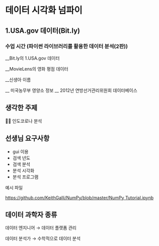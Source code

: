 # 데이터 시각화 넘파이

## 1.USA.gov 데이터(Bit.ly)

### 수업 시간 (파이썬 라이브러리를 활용한 데이터 분석(2판))

__Bit.ly의 1.USA.gov 데이터

__MovieLens의 영화 평점 데이터

__신생아 이름

__ 미국농무부 영양소 정보
__ 2012년 연방선거관리위원회 데이터베이스


## 생각한 주제
🏳️‍🌈  인도코로나 분석


## 선생님 요구사항

* gui 이용
* 검색 년도
* 검색 분석
* 분석 시각화
* 분석 프로그램



예시 파일

[https://github.com/KeithGalli/NumPy/blob/master/NumPy Tutorial.ipynb](https://github.com/KeithGalli/NumPy/blob/master/NumPy%20Tutorial.ipynb)



## 데이터 과학자 종류

데이터 엔지니어  → 데이터 플랫폼 관리

데이터 분석가 → 수학적으로 데이터 분석
